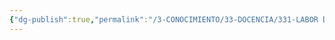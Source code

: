 ```yaml
---
{"dg-publish":true,"permalink":"/3-CONOCIMIENTO/33-DOCENCIA/331-LABOR DOCENTE/Materias docentes/"}
---
```


